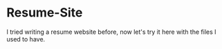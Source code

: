 # Resume-Site

I tried writing a resume website before, now let's try it here with the files I used to have.
